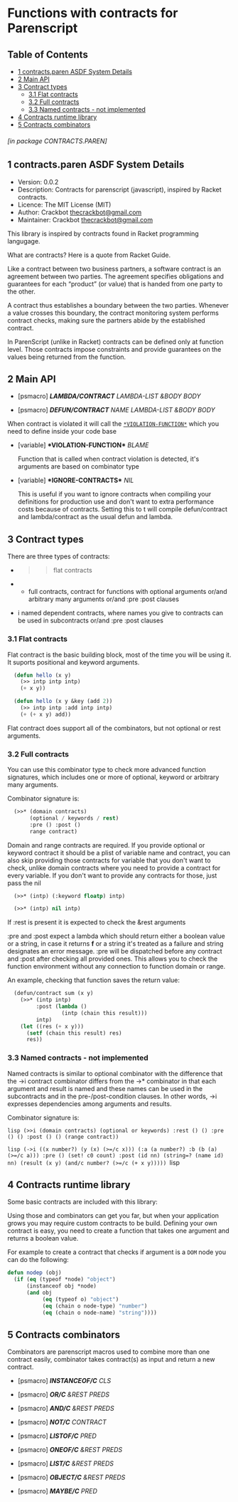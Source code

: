 <a name='x-28SERVE-2EPAREN-3A-40MAIN-MANUAL-20MGL-PAX-3ASECTION-29'></a>

# Functions with contracts for Parenscript

## Table of Contents

- [1 contracts.paren ASDF System Details][1fde]
- [2 Main API][3e8b]
- [3 Contract types][4c4a]
    - [3.1 Flat contracts][ca08]
    - [3.2 Full contracts][c50a]
    - [3.3 Named contracts - not implemented][c8ae]
- [4 Contracts runtime library][7e60]
- [5 Contracts combinators][0d79]

###### \[in package CONTRACTS.PAREN\]
<a name='x-28-22contracts-2Eparen-22-20ASDF-2FSYSTEM-3ASYSTEM-29'></a>

## 1 contracts.paren ASDF System Details

- Version: 0.0.2
- Description: Contracts for parenscript (javascript), inspired by Racket contracts.
- Licence: The MIT License (MIT)
- Author: Crackbot <thecrackbot@gmail.com>
- Maintainer: Crackbot <thecrackbot@gmail.com>

This library is inspired by contracts found in Racket programming
langugage.

What are contracts? Here is a quote from Racket Guide.

Like a contract between two business partners, a software contract
is an agreement between two parties. The agreement specifies
obligations and guarantees for each “product” (or value) that is
handed from one party to the other.

A contract thus establishes a boundary between the two
parties. Whenever a value crosses this boundary, the contract
monitoring system performs contract checks, making sure the partners
abide by the established contract.

In ParenScript (unlike in Racket) contracts can be defined only at
function level. Those contracts impose constraints and provide
guarantees on the values being returned from the function.

<a name='x-28CONTRACTS-2EPAREN-3A-40API-MANUAL-20MGL-PAX-3ASECTION-29'></a>

## 2 Main API

<a name='x-28CONTRACTS-2EPAREN-3ALAMBDA-2FCONTRACT-20-23-3APSMACRO-29'></a>

- [psmacro] ***LAMBDA/CONTRACT*** *LAMBDA-LIST &BODY BODY* 

<a name='x-28CONTRACTS-2EPAREN-3ADEFUN-2FCONTRACT-20-23-3APSMACRO-29'></a>

- [psmacro] ***DEFUN/CONTRACT*** *NAME LAMBDA-LIST &BODY BODY* 

When contract is violated it will call the [`*VIOLATION-FUNCTION*`][78df]
which you need to define inside your code base

<a name='x-28CONTRACTS-2EPAREN-3A-2AVIOLATION-FUNCTION-2A-20VARIABLE-29'></a>

- [variable] **\*VIOLATION-FUNCTION\*** *BLAME*

    Function that is called when contract violation is detected, it's
    arguments are based on combinator type

<a name='x-28CONTRACTS-2EPAREN-3A-2AIGNORE-CONTRACTS-2A-20VARIABLE-29'></a>

- [variable] **\*IGNORE-CONTRACTS\*** *NIL*

    This is useful if you want to ignore contracts when compiling your
    definitions for production use and don't want to extra performance
    costs because of contracts. Setting this to t will compile
    defun/contract and lambda/contract as the usual defun and lambda.

<a name='x-28CONTRACTS-2EPAREN-3A-40CONTRACT-TYPES-20MGL-PAX-3ASECTION-29'></a>

## 3 Contract types

There are three types of contracts:
- >> flat contracts

- - full contracts, contract for functions with optional arguments
  or/and arbitrary many arguments or/and :pre :post clauses

- i named dependent contracts, where names you give to contracts
    can be used in subcontracts or/and :pre :post clauses


<a name='x-28CONTRACTS-2EPAREN-3A-40FLAT-CONTRACTS-20MGL-PAX-3ASECTION-29'></a>

### 3.1 Flat contracts

Flat contract is the basic building block, most of the time you
  will be using it. It suports positional and keyword arguments.

```lisp
  (defun hello (x y)
    (>> intp intp intp)
    (+ x y))
```

```lisp
  (defun hello (x y &key (add 2))
    (>> intp intp :add intp intp)
    (+ (+ x y) add))
```

  Flat contract does support all of the combinators, but not optional
  or rest arguments.

<a name='x-28CONTRACTS-2EPAREN-3A-40FULL-CONTRACTS-20MGL-PAX-3ASECTION-29'></a>

### 3.2 Full contracts

You can use this combinator type to check more advanced function
  signatures, which includes one or more of optional, keyword or
  arbitrary many arguments.

Combinator signature is:

```lisp
  (>>* (domain contracts)
       (optional / keywords / rest)
       :pre () :post ()
       range contract)
```

Domain and range contracts are required. If you provide optional or
  keyword contract it should be a plist of variable name and
  contract, you can also skip providing those contracts for variable
  that you don't want to check, unlike domain contracts where you need
  to provide a contract for every variable. If you don't want to
  provide any contracts for those, just pass the nil

```lisp
  (>>* (intp) (:keyword floatp) intp)
```

```lisp
  (>>* (intp) nil intp)
``` 

  If :rest is present it is expected to check the &rest arguments

  :pre and :post expect a lambda which should return either a boolean
  value or a string, in case it returns **f** or a string it's treated
  as a failure and string designates an error message. :pre will be
  dispatched before any contract and :post after checking all provided
  ones. This allows you to check the function environment without any
  connection to function domain or range.

  An example, checking that function saves the return value:

```lisp
  (defun/contract sum (x y)
    (>>* (intp intp) 
         :post (lambda ()
                 (intp (chain this result)))
         intp)
    (let ((res (+ x y)))
      (setf (chain this result) res)
      res))
```


<a name='x-28CONTRACTS-2EPAREN-3A-40NAMED-CONTRACTS-20MGL-PAX-3ASECTION-29'></a>

### 3.3 Named contracts - not implemented

Named contracts is similar to optional combinator with the
  difference that the ->i contract combinator differs from the ->\*
  combinator in that each argument and result is named and these names
  can be used in the subcontracts and in the pre-/post-condition
  clauses. In other words, ->i expresses dependencies among arguments
  and results.

Combinator signature is:

`lisp
  (>>i (domain contracts)
       (optional or keywords)
       :rest () ()
       :pre () ()
       :post () ()
       (range contract))
`

  `lisp
  (->i ((x number?)
        (y (x) (>=/c x)))
       (:a (a number?)
        :b (b (a) (>=/c a)))
       :pre () (set! c0 count)
       :post (id nn) (string=? (name id) nn)
     (result (x y) (and/c number? (>=/c (+ x y)))))
`lisp

<a name='x-28CONTRACTS-2EPAREN-3A-40CONTRACTS-RUNTIME-20MGL-PAX-3ASECTION-29'></a>

## 4 Contracts runtime library

Some basic contracts are included with this library:

Using those and combinators can get you far, but when your
application grows you may require custom contracts to be
build. Defining your own contract is easy, you need to create a
function that takes one argument and returns a boolean value.

For example to create a contract that checks if argument is a `DOM` node
you can do the following:

```lisp
defun nodep (obj)
  (if (eq (typeof *node) "object")
      (instanceof obj *node)
      (and obj
           (eq (typeof o) "object")
           (eq (chain o node-type) "number")
           (eq (chain o node-name) "string"))))
```


<a name='x-28CONTRACTS-2EPAREN-3A-40CONTRACTS-COMBINATORS-20MGL-PAX-3ASECTION-29'></a>

## 5 Contracts combinators

Combinators are parenscript macros used to combine more than one
contract easily, combinator takes contract(s) as input and return a new
contract.

<a name='x-28CONTRACTS-2EPAREN-3AINSTANCEOF-2FC-20MGL-PAX-3APSMACRO-29'></a>

- [psmacro] ***INSTANCEOF/C*** *CLS* 

<a name='x-28CONTRACTS-2EPAREN-3AOR-2FC-20MGL-PAX-3APSMACRO-29'></a>

- [psmacro] ***OR/C*** *&REST PREDS* 

<a name='x-28CONTRACTS-2EPAREN-3AAND-2FC-20MGL-PAX-3APSMACRO-29'></a>

- [psmacro] ***AND/C*** *&REST PREDS* 

<a name='x-28CONTRACTS-2EPAREN-3ANOT-2FC-20MGL-PAX-3APSMACRO-29'></a>

- [psmacro] ***NOT/C*** *CONTRACT* 

<a name='x-28CONTRACTS-2EPAREN-3ALISTOF-2FC-20MGL-PAX-3APSMACRO-29'></a>

- [psmacro] ***LISTOF/C*** *PRED* 

<a name='x-28CONTRACTS-2EPAREN-3AONEOF-2FC-20MGL-PAX-3APSMACRO-29'></a>

- [psmacro] ***ONEOF/C*** *&REST PREDS* 

<a name='x-28CONTRACTS-2EPAREN-3ALIST-2FC-20MGL-PAX-3APSMACRO-29'></a>

- [psmacro] ***LIST/C*** *&REST PREDS* 

<a name='x-28CONTRACTS-2EPAREN-3AOBJECT-2FC-20MGL-PAX-3APSMACRO-29'></a>

- [psmacro] ***OBJECT/C*** *&REST PREDS* 

<a name='x-28CONTRACTS-2EPAREN-3AMAYBE-2FC-20MGL-PAX-3APSMACRO-29'></a>

- [psmacro] ***MAYBE/C*** *PRED* 

  [0d79]: #x-28CONTRACTS-2EPAREN-3A-40CONTRACTS-COMBINATORS-20MGL-PAX-3ASECTION-29 "(CONTRACTS.PAREN:@CONTRACTS-COMBINATORS MGL-PAX:SECTION)"
  [1fde]: #x-28-22contracts-2Eparen-22-20ASDF-2FSYSTEM-3ASYSTEM-29 "(\"contracts.paren\" ASDF/SYSTEM:SYSTEM)"
  [3e8b]: #x-28CONTRACTS-2EPAREN-3A-40API-MANUAL-20MGL-PAX-3ASECTION-29 "(CONTRACTS.PAREN:@API-MANUAL MGL-PAX:SECTION)"
  [4c4a]: #x-28CONTRACTS-2EPAREN-3A-40CONTRACT-TYPES-20MGL-PAX-3ASECTION-29 "(CONTRACTS.PAREN:@CONTRACT-TYPES MGL-PAX:SECTION)"
  [78df]: #x-28CONTRACTS-2EPAREN-3A-2AVIOLATION-FUNCTION-2A-20VARIABLE-29 "(CONTRACTS.PAREN:*VIOLATION-FUNCTION* VARIABLE)"
  [7e60]: #x-28CONTRACTS-2EPAREN-3A-40CONTRACTS-RUNTIME-20MGL-PAX-3ASECTION-29 "(CONTRACTS.PAREN:@CONTRACTS-RUNTIME MGL-PAX:SECTION)"
  [c50a]: #x-28CONTRACTS-2EPAREN-3A-40FULL-CONTRACTS-20MGL-PAX-3ASECTION-29 "(CONTRACTS.PAREN:@FULL-CONTRACTS MGL-PAX:SECTION)"
  [c8ae]: #x-28CONTRACTS-2EPAREN-3A-40NAMED-CONTRACTS-20MGL-PAX-3ASECTION-29 "(CONTRACTS.PAREN:@NAMED-CONTRACTS MGL-PAX:SECTION)"
  [ca08]: #x-28CONTRACTS-2EPAREN-3A-40FLAT-CONTRACTS-20MGL-PAX-3ASECTION-29 "(CONTRACTS.PAREN:@FLAT-CONTRACTS MGL-PAX:SECTION)"
